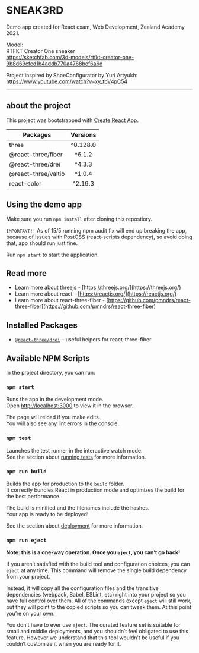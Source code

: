 # SNEAK3RD

Demo app created for React exam, Web Development, Zealand Academy 2021.

Model:\
RTFKT Creator One sneaker\
https://sketchfab.com/3d-models/rtfkt-creator-one-9b8d69cfcd1b4addb770a4768bef6a6d

Project inspired by ShoeConfigurator by Yuri Artyukh:\
https://www.youtube.com/watch?v=xy_tbV4pC54

_________________________________________________________________________



## about the project

This project was bootstrapped with [Create React App](https://github.com/facebook/create-react-app).

| Packages        | Versions           |
| ------------- |:-------------:|
| three      | ^0.128.0 |
| @react-three/fiber     | ^6.1.2     |
| @react-three/drei     | ^4.3.3     |
| @react-three/valtio     | ^1.0.4     |
| react-color      | ^2.19.3 |

## Using the demo app

Make sure you run `npm install` after cloning this repostiory.

`IMPORTANT!!`
As of 15/5 running npm audit fix will end up breaking the app, because of issues with PostCSS (react-scripts dependency), so avoid doing that, app should run just fine.

Run `npm start` to start the application.

## Read more

- Learn more about threejs - [https://threejs.org/](https://threejs.org/)
- Learn more about react - [https://reactjs.org/](https://reactjs.org/)
- Learn more about react-three-fiber - [https://github.com/pmndrs/react-three-fiber](https://github.com/pmndrs/react-three-fiber)

## Installed Packages

- [`@react-three/drei`](https://github.com/react-spring/drei) &ndash; useful helpers for react-three-fiber


## Available NPM Scripts

In the project directory, you can run:

### `npm start`

Runs the app in the development mode.\
Open [http://localhost:3000](http://localhost:3000) to view it in the browser.

The page will reload if you make edits.\
You will also see any lint errors in the console.

### `npm test`

Launches the test runner in the interactive watch mode.\
See the section about [running tests](https://facebook.github.io/create-react-app/docs/running-tests) for more information.

### `npm run build`

Builds the app for production to the `build` folder.\
It correctly bundles React in production mode and optimizes the build for the best performance.

The build is minified and the filenames include the hashes.\
Your app is ready to be deployed!

See the section about [deployment](https://facebook.github.io/create-react-app/docs/deployment) for more information.

### `npm run eject`

**Note: this is a one-way operation. Once you `eject`, you can’t go back!**

If you aren’t satisfied with the build tool and configuration choices, you can `eject` at any time. This command will remove the single build dependency from your project.

Instead, it will copy all the configuration files and the transitive dependencies (webpack, Babel, ESLint, etc) right into your project so you have full control over them. All of the commands except `eject` will still work, but they will point to the copied scripts so you can tweak them. At this point you’re on your own.

You don’t have to ever use `eject`. The curated feature set is suitable for small and middle deployments, and you shouldn’t feel obligated to use this feature. However we understand that this tool wouldn’t be useful if you couldn’t customize it when you are ready for it.
